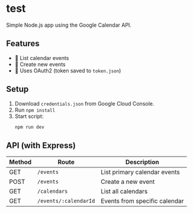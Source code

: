 # test

Simple Node.js app using the Google Calendar API.

## Features
- 📅 List calendar events
- 📝 Create new events
- 🔐 Uses OAuth2 (token saved to `token.json`)

## Setup
1. Download `credentials.json` from Google Cloud Console.
2. Run `npm install`
3. Start script:  
   ```bash
   npm run dev
   ```

## API (with Express)
| Method | Route                    | Description                |
|--------|--------------------------|----------------------------|
| GET    | `/events`                | List primary calendar events |
| POST   | `/events`                | Create a new event         |
| GET    | `/calendars`             | List all calendars         |
| GET    | `/events/:calendarId`    | Events from specific calendar |
